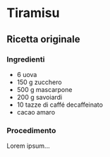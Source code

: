 # Tiramisu

## Ricetta originale

### Ingredienti

 - 6 uova
 - 150 g zucchero
 - 500 g mascarpone
 - 200 g savoiardi
 - 10 tazze di caffé decaffeinato
 - cacao amaro

### Procedimento

Lorem ipsum...
